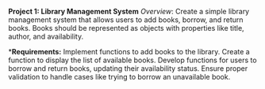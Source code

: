 **Project 1: Library Management System**
*Overview*:
Create a simple library management system that allows users to add books, borrow, and return books. Books should be represented as objects with properties like title, author, and availability.

***Requirements:**
Implement functions to add books to the library.
Create a function to display the list of available books.
Develop functions for users to borrow and return books, updating their availability status.
Ensure proper validation to handle cases like trying to borrow an unavailable book.